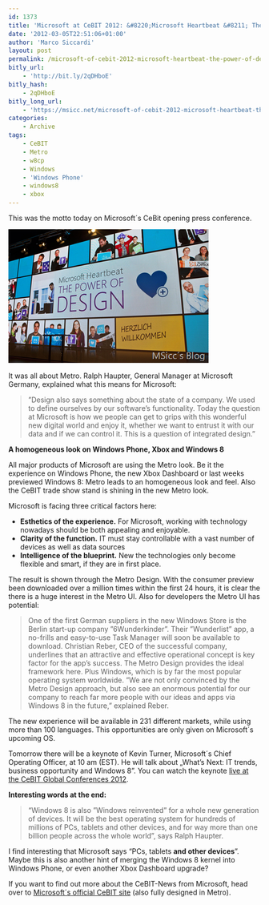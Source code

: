 ```yaml
---
id: 1373
title: 'Microsoft at CeBIT 2012: &#8220;Microsoft Heartbeat &#8211; The Power of Design&#8221;'
date: '2012-03-05T22:51:06+01:00'
author: 'Marco Siccardi'
layout: post
permalink: /microsoft-of-cebit-2012-microsoft-heartbeat-the-power-of-design/
bitly_url:
    - 'http://bit.ly/2qDHboE'
bitly_hash:
    - 2qDHboE
bitly_long_url:
    - 'https://msicc.net/microsoft-of-cebit-2012-microsoft-heartbeat-the-power-of-design/'
categories:
    - Archive
tags:
    - CeBIT
    - Metro
    - w8cp
    - Windows
    - 'Windows Phone'
    - windows8
    - xbox
---
```


This was the motto today on Microsoft´s CeBit opening press conference.

[![](/assets/img/2012/03/walloftiles.png)](/assets/img/2012/03/walloftiles.png)

It was all about Metro. Ralph Haupter, General Manager at Microsoft Germany, explained what this means for Microsoft:

> ”Design also says something about the state of a company. We used to define ourselves by our software’s functionality. Today the question at Microsoft is how we people can get to grips with this wonderful new digital world and enjoy it, whether we want to entrust it with our data and if we can control it. This is a question of integrated design.”

**A homogeneous look on Windows Phone, Xbox and Windows 8**

All major products of Microsoft are using the Metro look. Be it the experience on Windows Phone, the new Xbox Dashboard or last weeks previewed Windows 8: Metro leads to an homogeneous look and feel. Also the CeBIT trade show stand is shining in the new Metro look.

Microsoft is facing three critical factors here:

- **Esthetics of the experience.** For Microsoft, working with technology nowadays should be both appealing and enjoyable.
- **Clarity of the function.** IT must stay controllable with a vast number of devices as well as data sources
- **Intelligence of the blueprint.** New the technologies only become flexible and smart, if they are in first place.

The result is shown through the Metro Design. With the consumer preview been downloaded over a million times within the first 24 hours, it is clear the there is a huge interest in the Metro UI. Also for developers the Metro UI has potential:

> One of the first German suppliers in the new Windows Store is the Berlin start-up company ”6Wunderkinder”. Their ”Wunderlist” app, a no-frills and easy-to-use Task Manager will soon be available to download. Christian Reber, CEO of the successful company, underlines that an attractive and effective operational concept is key factor for the app’s success. The Metro Design provides the ideal framework here. Plus Windows, which is by far the most popular operating system worldwide. ”We are not only convinced by the Metro Design approach, but also see an enormous potential for our company to reach far more people with our ideas and apps via Windows 8 in the future,” explained Reber.

The new experience will be available in 231 different markets, while using more than 100 languages. This opportunities are only given on Microsoft´s upcoming OS.

Tomorrow there will be a keynote of Kevin Turner, Microsoft´s Chief Operating Officer, at 10 am (EST). He will talk about „What’s Next: IT trends, business opportunity and Windows 8”. You can watch the keynote [live at the CeBIT Global Conferences 2012](http://stream4.messe.de/dmag/popup/cebit2012/cgc2012/cgc06032012/index.html).

**Interesting words at the end:**

> “Windows 8 is also ”Windows reinvented” for a whole new generation of devices. It will be the best operating system for hundreds of millions of PCs, tablets and other devices, and for way more than one billion people across the whole world”, says Ralph Haupter.

I find interesting that Microsoft says “PCs, tablets **and other devices**”. Maybe this is also another hint of merging the Windows 8 kernel into Windows Phone, or even another Xbox Dashboard upgrade?

If you want to find out more about the CeBIT-News from Microsoft, head over to [Microsoft´s official CeBIT site](http://www.microsoft.com/de-de/business/cebit/en/default.aspx) (also fully designed in Metro).
